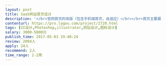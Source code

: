 ```yaml
---                
layout: post       
title: SaaS网站首页设计           
description: '</br>官网首页的改版（包含手机端首页，自适应）</br></br>首页主要展示【产品】、【功能】、【合作伙伴】</br></br>分页有【关于我们】、【服务条款】、【隐私声明】、【版本更新】、【价格】、【帮助】等</br></br>主要涉及图片、icon、文字的展现，设计元素关键字为【科技】、【数据】、【智能】，风格关键词为【扁平化】、【简洁】、【色彩统一】、【交互创新】</br></br>参考网页：https://slack.com/</br>https://www.zhulux.com/</br>'     
contenturl: https://pro.lagou.com/project/2720.html      
tags: [UI设计,Photoshop,illustrator,网站设计,图标设计]            
salary: 3000-5000元          
publish_time: 2017-05-03 19:40:24         
review: 2094人                   
apply: 24人                   
recommend: 2人                   
time_range: 1-2周              
---                 
```


